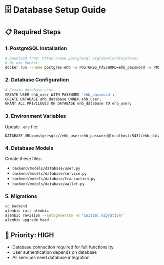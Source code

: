 # 🗄️ Database Setup Guide

## 📋 **Required Steps**

### 1. **PostgreSQL Installation**
```bash
# Download from: https://www.postgresql.org/download/windows/
# Or use Docker:
docker run --name postgres-ehb -e POSTGRES_PASSWORD=ehb_password -e POSTGRES_DB=ehb_database -p 5432:5432 -d postgres:15
```

### 2. **Database Configuration**
```bash
# Create database user
CREATE USER ehb_user WITH PASSWORD 'ehb_password';
CREATE DATABASE ehb_database OWNER ehb_user;
GRANT ALL PRIVILEGES ON DATABASE ehb_database TO ehb_user;
```

### 3. **Environment Variables**
Update `.env` file:
```env
DATABASE_URL=postgresql://ehb_user:ehb_password@localhost:5432/ehb_database
```

### 4. **Database Models**
Create these files:
- `backend/models/database/user.py`
- `backend/models/database/service.py`
- `backend/models/database/transaction.py`
- `backend/models/database/wallet.py`

### 5. **Migrations**
```bash
cd backend
alembic init alembic
alembic revision --autogenerate -m "Initial migration"
alembic upgrade head
```

## 🎯 **Priority: HIGH**
- Database connection required for full functionality
- User authentication depends on database
- All services need database integration
